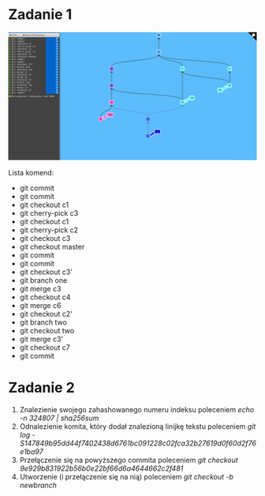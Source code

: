 Zadanie 1
=========

![zadanie1](zadanie_new1.png)

Lista komend: 
+ git commit
+ git commit
+ git checkout c1
+ git cherry-pick c3
+ git checkout c1
+ git cherry-pick c2
+ git checkout c3 
+ git checkout master
+ git commit
+ git commit
+ git checkout c3'
+ git branch one
+ git merge c3
+ git checkout c4
+ git merge c6
+ git checkout c2'
+ git branch two
+ git checkout two
+ git merge c3'
+ git checkout c7
+ git commit

Zadanie 2
=========

1. Znalezienie swojego zahashowanego numeru indeksu poleceniem *echo -n 324807 | sha256sum*
2. Odnalezienie komita, który dodał znalezioną linijkę tekstu poleceniem *git log -S147849b95dd44f7402438d6761bc091228c02fca32b27619d0f60d2f76e1ba97*
3. Przełączenie się na powyższego commita poleceniem *git checkout 9e929b831922b56b0e22bf66d6a4644662c2f481*
4. Utworzenie (i przełączenie się na nią) poleceniem *git checkout -b newbranch*


